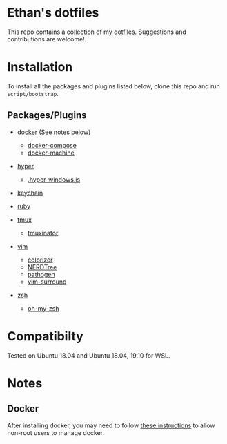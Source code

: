 # Ethan's dotfiles

This repo contains a collection of my dotfiles. Suggestions and contributions are welcome!

# Installation

To install all the packages and plugins listed below, clone this repo and run `script/bootstrap`.

## Packages/Plugins

* [docker](https://www.docker.com/) (See notes below)
  * [docker-compose](https://docs.docker.com/compose/)
  * [docker-machine](https://docs.docker.com/machine/overview/)

* [hyper](https://hyper.is)
  * [.hyper-windows.js](hyper/.hyper-windows.js)

* [keychain](https://packages.ubuntu.com/bionic/keychain)

* [ruby](https://www.ruby-lang.org)

* [tmux](https://packages.ubuntu.com/bionic/tmux)
  * [tmuxinator](https://github.com/tmuxinator/tmuxinator)

* [vim](https://packages.ubuntu.com/bionic/vim)
  * [colorizer](https://github.com/lilydjwg/colorizer)
  * [NERDTree](https://github.com/scrooloose/nerdtree)
  * [pathogen](https://github.com/tpope/vim-pathogen)
  * [vim-surround](https://github.com/tpope/vim-surround)

* [zsh](https://packages.ubuntu.com/bionic/zsh)
  * [oh-my-zsh](https://github.com/robbyrussell/oh-my-zsh)

# Compatibilty

Tested on Ubuntu 18.04 and Ubuntu 18.04, 19.10 for WSL.

# Notes
## Docker
After installing docker, you may need to follow [these instructions](https://docs.docker.com/install/linux/linux-postinstall/#manage-docker-as-a-non-root-user) to allow non-root users to manage docker.
